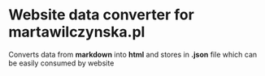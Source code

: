# Website data converter for martawilczynska.pl

Converts data from **markdown** into **html** and stores in **.json** file which can be easily consumed by website
